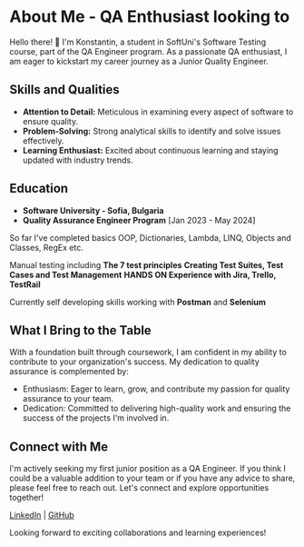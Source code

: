 
# About Me - QA Enthusiast looking to 

Hello there! 👋 I'm Konstantin, a student in SoftUni's Software Testing course, part of the QA Engineer program. As a passionate QA enthusiast,
I am eager to kickstart my career journey as a Junior Quality Engineer.

## Skills and Qualities

- **Attention to Detail:** Meticulous in examining every aspect of software to ensure quality.
- **Problem-Solving:** Strong analytical skills to identify and solve issues effectively.
- **Learning Enthusiast:** Excited about continuous learning and staying updated with industry trends.

## Education

- **Software University - Sofia, Bulgaria**
- __Quality Assurance Engineer Program__ [Jan 2023 - May 2024]


So far I've completed basics OOP, Dictionaries, Lambda, LINQ, Objects and Classes, RegEx etc.

Manual testing including
__The 7 test principles__
__Creating Test Suites, Test Cases and Test Management__
__HANDS ON Experience with Jira, Trello, TestRail__

Currently self developing skills working with **Postman** and **Selenium**


## What I Bring to the Table

With a foundation built through coursework, I am confident in my ability to contribute to your organization's success. My dedication to quality assurance is complemented by:

- Enthusiasm: Eager to learn, grow, and contribute my passion for quality assurance to your team.
- Dedication: Committed to delivering high-quality work and ensuring the success of the projects I'm involved in.

## Connect with Me

I'm actively seeking my first junior position as a QA Engineer. If you think I could be a valuable addition to your team or if you have any advice to share, please feel free to reach out.
Let's connect and explore opportunities together!

[LinkedIn](www.linkedin.com/in/konstantin-georgiev) | [GitHub](https://github.com/GeorgievQA)

Looking forward to exciting collaborations and learning experiences!
